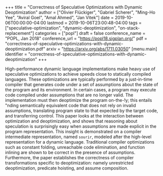 +++
title = "Correctness of Speculative Optimizations with Dynamic Deoptimization"
author = ["Olivier Flückiger", "Gabriel Scherer", "Ming-Ho Yee", "Aviral Goel", "Amal Ahmed", "Jan Vitek"]
date = 2019-10-06T00:00:00-04:00
lastmod = 2019-10-06T23:00:48-04:00
tags = ["speculative-optimization", "dynamic-deoptimization", "on-stack-replacement"]
categories = ["popl"]
draft = false
conference_name = "POPL, Jan 2018"
conference_url = "https://popl18.sigplan.org/"
pdf = "correctness-of-speculative-optimizations-with-dynamic-deoptimization.pdf"
arxiv = "https://arxiv.org/abs/1711.03050"
[menu.main]
  identifier = "correctness-of-speculative-optimizations-with-dynamic-deoptimization"
+++

High-performance dynamic language implementations make heavy use of speculative optimizations to achieve speeds close to statically compiled languages. These optimizations are typically performed by a just-in-time compiler that generates code under a set of assumptions about the state of the program and its environment. In certain cases, a program may execute code compiled under assumptions that are no longer valid. The implementation must then deoptimize the program on-the-!y; this entails "nding semantically equivalent code that does not rely on invalid assumptions, translating program state to that expected by the target code, and transferring control. This paper looks at the interaction between optimization and deoptimization, and shows that reasoning about speculation is surprisingly easy when assumptions are made explicit in the program representation. This insight is demonstrated on a compiler intermediate representation, named `sourir`, modeled after the high-level representation for a dynamic language. Traditional compiler optimizations such as constant folding, unreachable code elimination, and function inlining are shown to be correct in the presence of assumptions. Furthermore, the paper establishes the correctness of compiler transformations specific to deoptimization: namely unrestricted deoptimization, predicate hoisting, and assume composition.
